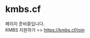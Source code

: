 # kmbs.cf
<!-- Channel Plugin Scripts --><script> location.href = "https://kmbs.o-r.kr"; (function() { var w = window; if (w.ChannelIO) { return (window.console.error || window.console.log || function(){})('ChannelIO script included twice.'); } var ch = function() { ch.c(arguments); }; ch.q = []; ch.c = function(args) { ch.q.push(args); }; w.ChannelIO = ch; function l() { if (w.ChannelIOInitialized) { return; } w.ChannelIOInitialized = true; var s = document.createElement('script'); s.type = 'text/javascript'; s.async = true; s.src = 'https://cdn.channel.io/plugin/ch-plugin-web.js'; s.charset = 'UTF-8'; var x = document.getElementsByTagName('script')[0]; x.parentNode.insertBefore(s, x); } if (document.readyState === 'complete') { l(); } else if (window.attachEvent) { window.attachEvent('onload', l); } else { window.addEventListener('DOMContentLoaded', l, false); window.addEventListener('load', l, false); } })(); ChannelIO('boot', { "pluginKey": "55b65b68-0de8-4145-9ec1-7819a93a91a0" });</script><!-- End Channel Plugin -->
페이지 준비중입니다.<br>
KMBS 지원하기 => <a href="https://kmbs.cf/join">https://kmbs.cf/join</a>
